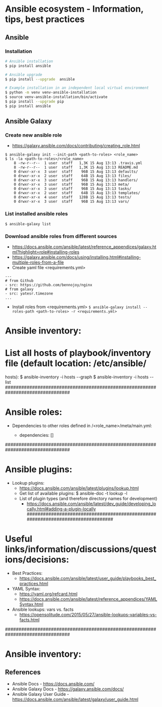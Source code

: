 # Ansible ecosystem - Information, tips, best practices

## Ansible
### Installation
```bash
# Ansible installation
$ pip install ansible

# Ansible upgrade
$ pip install --upgrade  ansible

# Example installation in an independent local virtual environment
$ python -m venv venv-ansible-installation
$ source venv-ansible-installation/bin/activate
$ pip install --upgrade pip
$ pip install ansible
```

## Ansible Galaxy
### Create new ansible role
- https://galaxy.ansible.com/docs/contributing/creating_role.html
```
$ ansible-galaxy init --init-path <path-to-roles> <role_name>
$ ls -la <path-to-roles>/<role_name>
    8 -rw-r--r--  1 user  staff   1,3K 15 Aug 13:13 .travis.yml
    8 -rw-r--r--  1 user  staff   1,3K 15 Aug 13:13 README.md
    0 drwxr-xr-x  3 user  staff    96B 15 Aug 13:13 defaults/
    0 drwxr-xr-x  2 user  staff    64B 15 Aug 13:13 files/
    0 drwxr-xr-x  3 user  staff    96B 15 Aug 13:13 handlers/
    0 drwxr-xr-x  3 user  staff    96B 15 Aug 13:13 meta/
    0 drwxr-xr-x  3 user  staff    96B 15 Aug 13:13 tasks/
    0 drwxr-xr-x  2 user  staff    64B 15 Aug 13:13 templates/
    0 drwxr-xr-x  4 user  staff   128B 15 Aug 13:13 tests/
    0 drwxr-xr-x  3 user  staff    96B 15 Aug 13:13 vars/
```

### List installed ansible roles
`$ ansible-galaxy list`

### Download ansible roles from different sources
- https://docs.ansible.com/ansible/latest/reference_appendices/galaxy.html?highlight=role#installing-roles
- https://galaxy.ansible.com/docs/using/installing.html#installing-multiple-roles-from-a-file
- Create yaml file <requirements.yml>
```
---
# from Github
- src: https://github.com/bennojoy/nginx
# from galaxy
- src: yatesr.timezone
...
```
- Install roles from <requirements.yml>
`$ ansible-galaxy install --roles-path <path-to-roles> -r <requirements.yml>`

# Ansible inventory:
# List all hosts of playbook/inventory file (default location: /etc/ansible/
hosts):
    $ ansible-inventory -i hosts --graph
    $ ansible-inventory -i hosts --list
################################################################################
# Ansible roles:
- Dependencies to other roles defined in
    <path-to-roles>/<role_name>/meta/main.yml:
    - dependencies: []


################################################################################
# Ansible plugins:
- Lookup plugins:
    - https://docs.ansible.com/ansible/latest/plugins/lookup.html
    - Get list of available plugins:
        $ ansible-doc -t lookup -l
    - List of plugin types (and therefore directory names for development)
        - https://docs.ansible.com/ansible/latest/dev_guide/developing_locally.html#adding-a-plugin-locally
################################################################################
# Useful links/information/discussions/questions/decisions:
- Best Practices:
    - https://docs.ansible.com/ansible/latest/user_guide/playbooks_best_practices.html
- YAML Syntax:
    - https://yaml.org/refcard.html
    - https://docs.ansible.com/ansible/latest/reference_appendices/YAMLSyntax.html
- Ansible lookups: vars vs. facts
    - https://opensolitude.com/2015/05/27/ansible-lookups-variables-vs-facts.html

################################################################################
# Ansible inventory:


## References
- Ansible Docs - https://docs.ansible.com/
- Ansible Galaxy Docs - https://galaxy.ansible.com/docs/
- Ansible Galaxy User Guide - https://docs.ansible.com/ansible/latest/galaxy/user_guide.html
